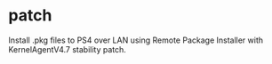 # patch
Install .pkg files to PS4 over LAN using Remote Package Installer with KernelAgentV4.7 stability patch.
